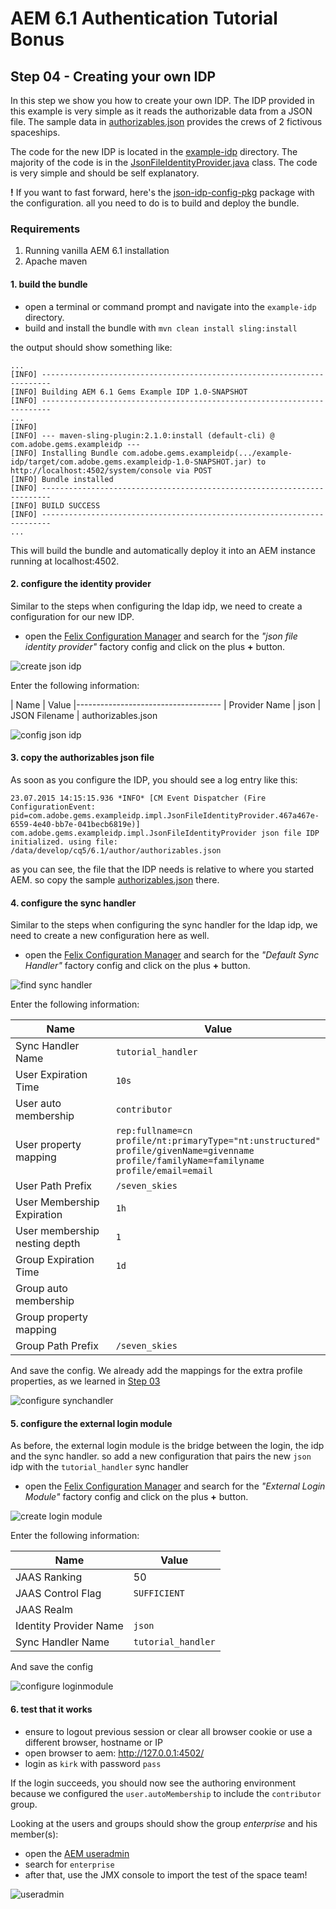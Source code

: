 AEM 6.1 Authentication Tutorial Bonus
=====================================

Step 04 - Creating your own IDP
-------------------------------
In this step we show you how to create your own IDP. The IDP provided in this example is very simple as it reads the authorizable data from a JSON file. The sample data in [authorizables.json](authorizables.json) provides the crews of 2 fictivous spaceships.

The code for the new IDP is located in the [example-idp](example-idp/) directory. The majority of the code is in the [JsonFileIdentityProvider.java](example-idp/src/main/java/com/adobe/gems/exampleidp/impl/JsonFileIdentityProvider.java) class. The code is very simple and should be self explanatory.

**!** If you want to fast forward, here's the [json-idp-config-pkg](json-idp-config-pkg) package with the configuration. all you need to do is to build and deploy the bundle.

### Requirements
1. Running vanilla AEM 6.1 installation
2. Apache maven

#### 1. build the bundle
- open a terminal or command prompt and navigate into the `example-idp` directory.
- build and install the bundle with `mvn clean install sling:install`

the output should show something like:

````
...
[INFO] ------------------------------------------------------------------------
[INFO] Building AEM 6.1 Gems Example IDP 1.0-SNAPSHOT
[INFO] ------------------------------------------------------------------------
...
[INFO]
[INFO] --- maven-sling-plugin:2.1.0:install (default-cli) @ com.adobe.gems.exampleidp ---
[INFO] Installing Bundle com.adobe.gems.exampleidp(.../example-idp/target/com.adobe.gems.exampleidp-1.0-SNAPSHOT.jar) to http://localhost:4502/system/console via POST
[INFO] Bundle installed
[INFO] ------------------------------------------------------------------------
[INFO] BUILD SUCCESS
[INFO] ------------------------------------------------------------------------
...
````

This will build the bundle and automatically deploy it into an AEM instance running at localhost:4502.

#### 2. configure the identity provider
Similar to the steps when configuring the ldap idp, we need to create a configuration for our new IDP.

- open the [Felix Configuration Manager](http://localhost:4502/system/console/configMgr) and search for the _"json file identity provider"_ factory config and click on the plus **+** button.

![create json idp](images/example-01-find-json-idp.png)

Enter the following information:

| Name          | Value
|------------------------------------
| Provider Name | json
| JSON Filename | authorizables.json

![config json idp](images/example-02-configure-idp.png)

#### 3. copy the authorizables json file
As soon as you configure the IDP, you should see a log entry like this:

```
23.07.2015 14:15:15.936 *INFO* [CM Event Dispatcher (Fire ConfigurationEvent: pid=com.adobe.gems.exampleidp.impl.JsonFileIdentityProvider.467a467e-6559-4e40-bb7e-041becb6819e)] com.adobe.gems.exampleidp.impl.JsonFileIdentityProvider json file IDP initialized. using file: /data/develop/cq5/6.1/author/authorizables.json
```

as you can see, the file that the IDP needs is relative to where you started AEM. so copy the sample [authorizables.json](authorizables.json) there.

#### 4. configure the sync handler
Similar to the steps when configuring the sync handler for the ldap idp, we need to create a new configuration here as well.

- open the [Felix Configuration Manager](http://localhost:4502/system/console/configMgr) and search for the _"Default Sync Handler"_ factory config and click on the plus **+** button.

![find sync handler](../step-02/images/aem-03-find-synchandler.png)

Enter the following information:

| Name                          | Value
|-------------------------------|--------------------
| Sync Handler Name             | `tutorial_handler`
| User Expiration Time          | `10s`
| User auto membership          | `contributor`
| User property mapping         | `rep:fullname=cn` <br> `profile/nt:primaryType="nt:unstructured"` <br> `profile/givenName=givenname` <br> `profile/familyName=familyname` <br> `profile/email=email` |
| User Path Prefix              | `/seven_skies`
| User Membership Expiration	 | `1h`
| User membership nesting depth	 | `1`
| Group Expiration Time         | `1d`
| Group auto membership         |
| Group property mapping        |
| Group Path Prefix             | `/seven_skies`

And save the config. We already add the mappings for the extra profile properties, as we learned in [Step 03](../step-03/tutorial-03-test.md)

![configure synchandler](images/example-03-configure-synchandler.png)

#### 5. configure the external login module
As before, the external login module is the bridge between the login, the idp and the sync handler. so add a new configuration that pairs the new `json` idp with the `tutorial_handler` sync handler

- open the [Felix Configuration Manager](http://localhost:4502/system/console/configMgr) and search for the _"External Login Module"_ factory config and click on the plus **+** button.

![create login module](../step-02/images/aem-05-find-loginmodule.png)

Enter the following information:

| Name                   | Value
|------------------------|----------
| JAAS Ranking           | 50
| JAAS Control Flag      | `SUFFICIENT`
| JAAS Realm             |
| Identity Provider Name | `json`
| Sync Handler Name      | `tutorial_handler`

And save the config

![configure loginmodule](images/example-04-configure-loginmodule.png)

#### 6. test that it works
- ensure to logout previous session or clear all browser cookie or use a different browser, hostname or IP
- open browser to aem: http://127.0.0.1:4502/
- login as `kirk` with password `pass`

If the login succeeds, you should now see the authoring environment because we configured the `user.autoMembership` to include the `contributor` group.

Looking at the users and groups should show the group _enterprise_ and his member(s):

- open the [AEM useradmin](http://localhost:4502/useradmin)
- search for `enterprise`
- after that, use the JMX console to import the test of the space team!

![useradmin](images/example-05-useradmin.png)


